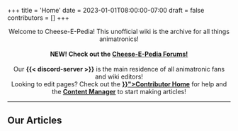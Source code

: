 +++
title = 'Home'
date = 2023-01-01T08:00:00-07:00
draft = false
contributors = []
+++
<center>
    Welcome to Cheese-E-Pedia! This unofficial wiki is the archive for all things animatronics!
<br><br>
<b>NEW! Check out the <a href="https://forum.cheeseepedia.org/">Cheese-E-Pedia Forums!</a></b>
<br><br>
Our <b>{{< discord-server >}}</b> is the main residence of all animatronic fans and wiki editors!
<br>
Looking to edit pages? Check out the <b><a href="{{< ref "/meta/ContributorHome" >}}">Contributor Home</a></b> for help and the <b><a href="/admin/#/collections/wiki">Content Manager</a></b> to start making articles!
<br>
</center>
<hr>
<h2>Our Articles</h2>